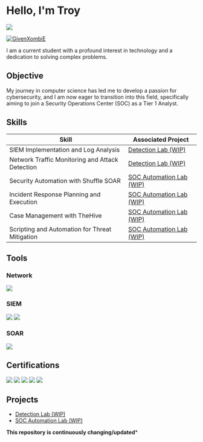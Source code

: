 # Hello, I'm Troy
<a href="https://www.linkedin.com/in/troyroever/"><img src="https://img.shields.io/badge/-LinkedIn-0072b1?&style=for-the-badge&logo=linkedin&logoColor=white" /></a>

<a href="https://app.hackthebox.com/profile/1724001"> ![GivenXombiE](https://www.hackthebox.eu/badge/image/1724001)</a>

I am a current student with a profound interest in technology and a dedication to solving complex problems.

## Objective

My journey in computer science has led me to develop a passion for cybersecurity, and I am now eager to transition into this field, specifically aiming to join a Security Operations Center (SOC) as a Tier 1 Analyst.

## Skills


| Skill                                         | Associated Project         |
|-----------------------------------------------|----------------------------|
| SIEM Implementation and Log Analysis          | <a href="https://github.com/GivenXombiE/Detection-Lab">Detection Lab (WIP)</a>|
| Network Traffic Monitoring and Attack Detection | <a href="https://github.com/GivenXombiE/Detection-Lab (WIP)">Detection Lab (WIP)</a>|
| Security Automation with Shuffle SOAR         | <a href="https://github.com/GivenXombiE/SOC-Automation">SOC Automation Lab (WIP)</a>|
| Incident Response Planning and Execution      | <a href="https://github.com/GivenXombiE/SOC-Automation">SOC Automation Lab (WIP)</a>|
| Case Management with TheHive                  | <a href="https://github.com/GivenXombiE/SOC-Automation">SOC Automation Lab (WIP)</a>|
| Scripting and Automation for Threat Mitigation | <a href="https://github.com/GivenXombiE/SOC-Automation">SOC Automation Lab (WIP)</a>|

## Tools


### Network
<div>
    <img src="https://img.shields.io/badge/-Wireshark-1679A7?&style=for-the-badge&logo=Wireshark&logoColor=white" />
</div>


### SIEM
<div>
    <img src="https://img.shields.io/badge/-Splunk-000000?&style=for-the-badge&logo=Splunk&logoColor=white" />
    <img src="https://img.shields.io/badge/-Wazuh-0000FF?&style=for-the-badge&logo=Splunk&logoColor=white" />
    
</div>

### SOAR
<div>
    <img src="https://img.shields.io/badge/-Shuffle-00000?&style=for-the-badge&logo=Splunk&logoColor=white" />
</div>

## Certifications

<div>
<img src="https://img.shields.io/badge/-Security%2B-FF0000?&style=for-the-badge&logo=CompTIA&logoColor=white" />
<img src="https://img.shields.io/badge/-Network%2B-007ACC?&style=for-the-badge&logo=CompTIA&logoColor=white" />
<img src="https://img.shields.io/badge/-A%2B-4D4D4D?&style=for-the-badge&logo=CompTIA&logoColor=white" />
<img src="https://img.shields.io/badge/-CIOS-FF0000?&style=for-the-badge&logo=CompTIA&logoColor=white" />
<img src="https://img.shields.io/badge/-CSIS-007ACC?&style=for-the-badge&logo=CompTIA&logoColor=white" />
</div>

## Projects
- <a href="https://github.com/GivenXombiE/Detection-Lab/blob/main/README.md">Detection Lab (WIP)</a>
- <a href="https://github.com/GivenXombiE/SOC-Automation">SOC Automation Lab (WIP)</a>

**This repository is continuously changing/updated***
